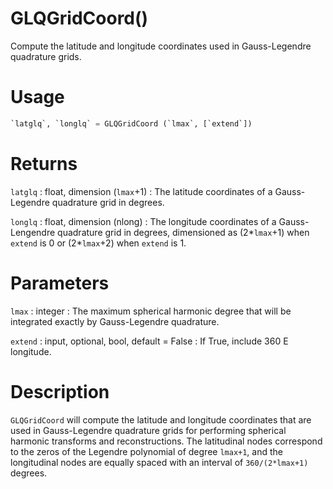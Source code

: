 # GLQGridCoord()

Compute the latitude and longitude coordinates used in Gauss-Legendre quadrature grids.

# Usage

```python
`latglq`, `longlq` = GLQGridCoord (`lmax`, [`extend`])
```

# Returns

`latglq` : float, dimension (`lmax`+1)
:   The latitude coordinates of a Gauss-Legendre quadrature grid in degrees.

`longlq` : float, dimension (nlong)
:   The longitude coordinates of a Gauss-Lengendre quadrature grid in degrees, dimensioned as (2\*`lmax`+1) when `extend` is 0 or (2\*`lmax`+2) when `extend` is 1.

# Parameters

`lmax` : integer
:   The maximum spherical harmonic degree that will be integrated exactly by Gauss-Legendre quadrature.

`extend` : input, optional, bool, default = False
:   If True, include 360 E longitude.

# Description

`GLQGridCoord` will compute the latitude and longitude coordinates that are used in Gauss-Legendre quadrature grids for performing spherical harmonic transforms and reconstructions. The latitudinal nodes correspond to the zeros of the Legendre polynomial of degree `lmax+1`, and the longitudinal nodes are equally spaced with an interval of `360/(2*lmax+1)` degrees.
